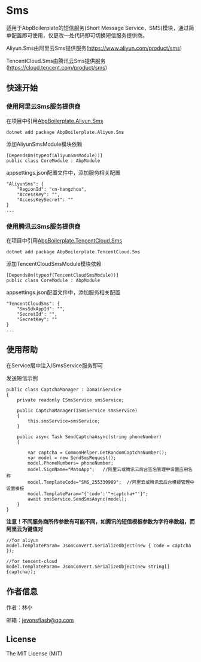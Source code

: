 # Sms

适用于AbpBoilerplate的短信服务(Short Message Service，SMS)模块，通过简单配置即可使用，仅更改一处代码即可切换短信服务提供商。


Aliyun.Sms由阿里云Sms提供服务(https://www.aliyun.com/product/sms)

TencentCloud.Sms由腾讯云Sms提供服务(https://cloud.tencent.com/product/sms)




## 快速开始

### 使用阿里云Sms服务提供商
在项目中引用[AbpBoilerplate.Aliyun.Sms]( https://www.nuget.org/packages/AbpBoilerplate.Aliyun.Sms)


```
dotnet add package AbpBoilerplate.Aliyun.Sms
```

添加AliyunSmsModule模块依赖
```
[DependsOn(typeof(AliyunSmsModule))]
public class CoreModule : AbpModule

```

appsettings.json配置文件中，添加服务相关配置
```
"AliyunSms": {
    "RegionId": "cn-hangzhou",
    "AccessKey": "",
    "AccessKeySecret": ""
}
...
```
### 使用腾讯云Sms服务提供商
在项目中引用[AbpBoilerplate.TencentCloud.Sms]( https://www.nuget.org/packages/AbpBoilerplate.TencentCloud.Sms)


```
dotnet add package AbpBoilerplate.TencentCloud.Sms
```

添加TencentCloudSmsModule模块依赖
```
[DependsOn(typeof(TencentCloudSmsModule))]
public class CoreModule : AbpModule

```

appsettings.json配置文件中，添加服务相关配置
```
"TencentCloudSms": {
    "SmsSdkAppId": "",
    "SecretId": "",
    "SecretKey": ""
}
...
```



## 使用帮助

在Service层中注入ISmsService服务即可

发送短信示例
```
public class CaptchaManager : DomainService
{
    private readonly ISmsService smsService;

    public CaptchaManager(ISmsService smsService)
    {
        this.smsService=smsService;
    }

    public async Task SendCaptchaAsync(string phoneNumber)
    {

        var captcha = CommonHelper.GetRandomCaptchaNumber();
        var model = new SendSmsRequest();
        model.PhoneNumbers= phoneNumber;
        model.SignName="MatoApp";   //阿里云或腾讯云后台签名管理中设置应用名称
        model.TemplateCode="SMS_255330989";  //阿里云或腾讯云后台模板管理中设置模板
        model.TemplateParam="{'code':'"+captcha+"'}";
        await smsService.SendSmsAsync(model);
    }
}
```

<b>注意！不同服务商所传参数有可能不同，如腾讯的短信模板参数为字符串数组，而阿里云为键值对</b>
```
//for aliyun
model.TemplateParam= JsonConvert.SerializeObject(new { code = captcha });

//for tencent-cloud
model.TemplateParam= JsonConvert.SerializeObject(new string[] {captcha});
```


## 作者信息

作者：林小

邮箱：jevonsflash@qq.com



## License

The MIT License (MIT)

